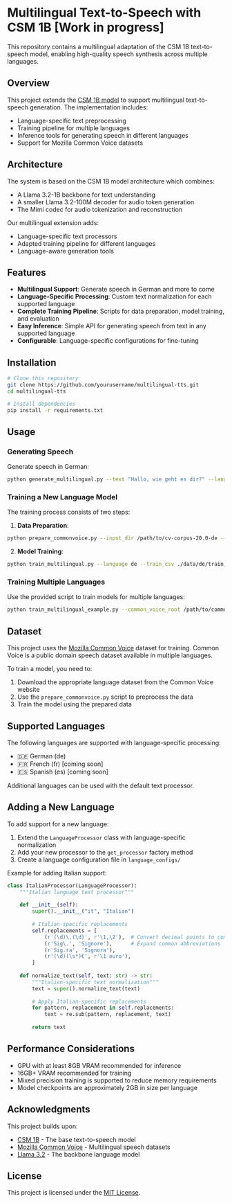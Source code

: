 # Multilingual Text-to-Speech with CSM 1B [Work in progress]

This repository contains a multilingual adaptation of the CSM 1B text-to-speech model, enabling high-quality speech synthesis across multiple languages.

## Overview

This project extends the [CSM 1B model](https://github.com/SesameAILabs/csm) to support multilingual text-to-speech generation. The implementation includes:

- Language-specific text preprocessing
- Training pipeline for multiple languages
- Inference tools for generating speech in different languages
- Support for Mozilla Common Voice datasets

## Architecture

The system is based on the CSM 1B model architecture which combines:

- A Llama 3.2-1B backbone for text understanding
- A smaller Llama 3.2-100M decoder for audio token generation
- The Mimi codec for audio tokenization and reconstruction

Our multilingual extension adds:
- Language-specific text processors
- Adapted training pipeline for different languages
- Language-aware generation tools

## Features

- **Multilingual Support**: Generate speech in German and more to come
- **Language-Specific Processing**: Custom text normalization for each supported language
- **Complete Training Pipeline**: Scripts for data preparation, model training, and evaluation
- **Easy Inference**: Simple API for generating speech from text in any supported language
- **Configurable**: Language-specific configurations for fine-tuning

## Installation

```bash
# Clone this repository
git clone https://github.com/yourusername/multilingual-tts.git
cd multilingual-tts

# Install dependencies
pip install -r requirements.txt
```

## Usage

### Generating Speech

Generate speech in German:

```bash
python generate_multilingual.py --text "Hallo, wie geht es dir?" --language de --checkpoint ./checkpoints/de/best_model.pt
```

### Training a New Language Model

The training process consists of two steps:

1. **Data Preparation**:
```bash
python prepare_commonvoice.py --input_dir /path/to/cv-corpus-20.0-de --output_dir ./data/de --language de --filter_quality
```

2. **Model Training**:
```bash
python train_multilingual.py --language de --train_csv ./data/de/train_de.tsv --data_dir ./data --checkpoint ckpt.pt
```

### Training Multiple Languages

Use the provided script to train models for multiple languages:

```bash
python train_multilingual_example.py --common_voice_root /path/to/common-voice --languages de --cv_version 20.0
```

## Dataset

This project uses the [Mozilla Common Voice](https://commonvoice.mozilla.org/en/datasets) dataset for training. Common Voice is a public domain speech dataset available in multiple languages.

To train a model, you need to:

1. Download the appropriate language dataset from the Common Voice website
2. Use the `prepare_commonvoice.py` script to preprocess the data
3. Train the model using the prepared data

## Supported Languages

The following languages are supported with language-specific processing:

- 🇩🇪 German (de)
- 🇫🇷 French (fr) [coming soon]
- 🇪🇸 Spanish (es) [coming soon]

Additional languages can be used with the default text processor.

## Adding a New Language

To add support for a new language:

1. Extend the `LanguageProcessor` class with language-specific normalization
2. Add your new processor to the `get_processor` factory method
3. Create a language configuration file in `language_configs/`

Example for adding Italian support:

```python
class ItalianProcessor(LanguageProcessor):
    """Italian language text processor"""
    
    def __init__(self):
        super().__init__("it", "Italian")
        
        # Italian-specific replacements
        self.replacements = [
            (r'(\d)\.(\d)', r'\1,\2'),  # Convert decimal points to commas
            (r'Sig\.', 'Signore'),      # Expand common abbreviations
            (r'Sig.ra', 'Signora'),
            (r'(\d)(\s*)€', r'\1 euro'),
        ]
    
    def normalize_text(self, text: str) -> str:
        """Italian-specific text normalization"""
        text = super().normalize_text(text)
        
        # Apply Italian-specific replacements
        for pattern, replacement in self.replacements:
            text = re.sub(pattern, replacement, text)
            
        return text
```

## Performance Considerations

- GPU with at least 8GB VRAM recommended for inference
- 16GB+ VRAM recommended for training
- Mixed precision training is supported to reduce memory requirements
- Model checkpoints are approximately 2GB in size per language

## Acknowledgments

This project builds upon:

- [CSM 1B](https://github.com/SesameAILabs/csm) - The base text-to-speech model
- [Mozilla Common Voice](https://commonvoice.mozilla.org) - Multilingual speech datasets
- [Llama 3.2](https://ai.meta.com/blog/meta-llama-3/) - The backbone language model

## License

This project is licensed under the [MIT License](LICENSE).